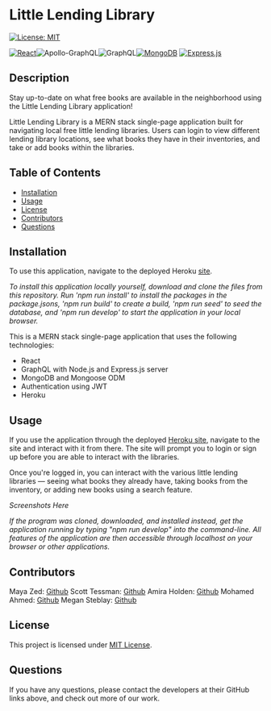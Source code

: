 # Little Lending Library

[![License: MIT](https://img.shields.io/badge/License-MIT-yellow.svg)](https://opensource.org/licenses/MIT)

[![React](https://img.shields.io/badge/React-20232A?style=for-the-badge&logo=react&logoColor=61DAFB)](https://reactjs.org/)![Apollo-GraphQL](https://img.shields.io/badge/-ApolloGraphQL-311C87?style=for-the-badge&logo=apollo-graphql)![GraphQL](https://img.shields.io/badge/-GraphQL-E10098?style=for-the-badge&logo=graphql&logoColor=white)[![MongoDB](https://img.shields.io/badge/MongoDB-4EA94B?style=for-the-badge&logo=mongodb&logoColor=white)](https://www.mongodb.com/) [![Express.js](https://img.shields.io/badge/express.js-%23404d59.svg?style=for-the-badge&logo=express&logoColor=%2361DAFB)](https://expressjs.com/)

## Description

Stay up-to-date on what free books are available in the neighborhood using the Little Lending Library application!

Little Lending Library is a MERN stack single-page application built for navigating local free little lending libraries. Users can login to view different lending library locations, see what books they have in their inventories, and take or add books within the libraries.

## Table of Contents

- [Installation](#installation)
- [Usage](#usage)
- [License](#license)
- [Contributors](#contributors)
- [Questions](#questions)

## Installation

To use this application, navigate to the deployed Heroku [site](#).

_To install this application locally yourself, download and clone the files from this repository. Run 'npm run install' to install the packages in the package.jsons, 'npm run build' to create a build, 'npm run seed' to seed the database, and 'npm run develop' to start the application in your local browser._

This is a MERN stack single-page application that uses the following technologies:

- React
- GraphQL with Node.js and Express.js server
- MongoDB and Mongoose ODM
- Authentication using JWT
- Heroku

## Usage

If you use the application through the deployed [Heroku site](#), navigate to the site and interact with it from there. The site will prompt you to login or sign up before you are able to interact with the libraries.

Once you're logged in, you can interact with the various little lending libraries — seeing what books they already have, taking books from the inventory, or adding new books using a search feature.

_Screenshots Here_

_If the program was cloned, downloaded, and installed instead, get the application running by typing "npm run develop" into the command-line. All features of the application are then accessible through localhost on your browser or other applications._

## Contributors

Maya Zed: [Github](https://github.com/maayazed)
Scott Tessman: [Github](https://github.com/stessman)
Amira Holden: [Github](https://github.com/amiracat)
Mohamed Ahmed: [Github](https://github.com/MohamedAhmed24)
Megan Steblay: [Github](https://github.com/msteblu)

## License

This project is licensed under [MIT License](https://opensource.org/licenses/MIT).

## Questions

If you have any questions, please contact the developers at their GitHub links above, and check out more of our work.
